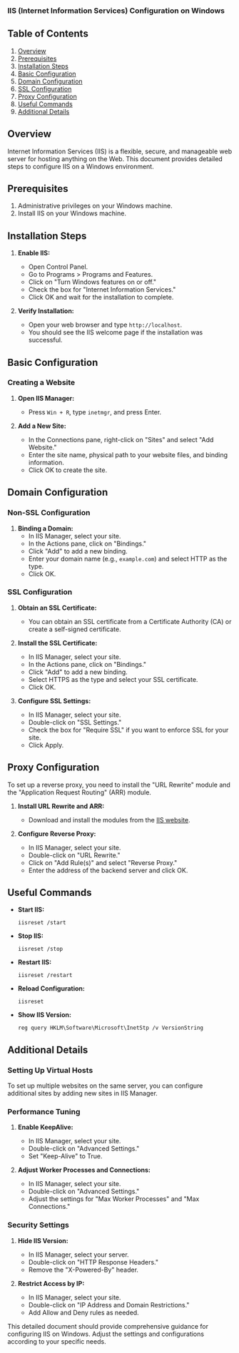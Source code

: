 ### IIS (Internet Information Services) Configuration on Windows

## Table of Contents
1. [Overview](#overview)
2. [Prerequisites](#prerequisites)
3. [Installation Steps](#installation-steps)
4. [Basic Configuration](#basic-configuration)
5. [Domain Configuration](#domain-configuration)
6. [SSL Configuration](#ssl-configuration)
7. [Proxy Configuration](#proxy-configuration)
8. [Useful Commands](#useful-commands)
9. [Additional Details](#additional-details)

## Overview
Internet Information Services (IIS) is a flexible, secure, and manageable web server for hosting anything on the Web. This document provides detailed steps to configure IIS on a Windows environment.

## Prerequisites
1. Administrative privileges on your Windows machine.
2. Install IIS on your Windows machine.

## Installation Steps
1. **Enable IIS:**
   - Open Control Panel.
   - Go to Programs > Programs and Features.
   - Click on "Turn Windows features on or off."
   - Check the box for "Internet Information Services."
   - Click OK and wait for the installation to complete.

2. **Verify Installation:**
   - Open your web browser and type `http://localhost`.
   - You should see the IIS welcome page if the installation was successful.

## Basic Configuration
### Creating a Website
1. **Open IIS Manager:**
   - Press `Win + R`, type `inetmgr`, and press Enter.

2. **Add a New Site:**
   - In the Connections pane, right-click on "Sites" and select "Add Website."
   - Enter the site name, physical path to your website files, and binding information.
   - Click OK to create the site.

## Domain Configuration
### Non-SSL Configuration

1. **Binding a Domain:**
   - In IIS Manager, select your site.
   - In the Actions pane, click on "Bindings."
   - Click "Add" to add a new binding.
   - Enter your domain name (e.g., `example.com`) and select HTTP as the type.
   - Click OK.

### SSL Configuration

1. **Obtain an SSL Certificate:**
   - You can obtain an SSL certificate from a Certificate Authority (CA) or create a self-signed certificate.

2. **Install the SSL Certificate:**
   - In IIS Manager, select your site.
   - In the Actions pane, click on "Bindings."
   - Click "Add" to add a new binding.
   - Select HTTPS as the type and select your SSL certificate.
   - Click OK.

3. **Configure SSL Settings:**
   - In IIS Manager, select your site.
   - Double-click on "SSL Settings."
   - Check the box for "Require SSL" if you want to enforce SSL for your site.
   - Click Apply.

## Proxy Configuration
To set up a reverse proxy, you need to install the "URL Rewrite" module and the "Application Request Routing" (ARR) module.

1. **Install URL Rewrite and ARR:**
   - Download and install the modules from the [IIS website](https://www.iis.net/downloads).

2. **Configure Reverse Proxy:**
   - In IIS Manager, select your site.
   - Double-click on "URL Rewrite."
   - Click on "Add Rule(s)" and select "Reverse Proxy."
   - Enter the address of the backend server and click OK.

## Useful Commands
- **Start IIS:**
  ```shell
  iisreset /start
  ```
- **Stop IIS:**
  ```shell
  iisreset /stop
  ```
- **Restart IIS:**
  ```shell
  iisreset /restart
  ```
- **Reload Configuration:**
  ```shell
  iisreset
  ```
- **Show IIS Version:**
  ```shell
  reg query HKLM\Software\Microsoft\InetStp /v VersionString
  ```

## Additional Details
### Setting Up Virtual Hosts
To set up multiple websites on the same server, you can configure additional sites by adding new sites in IIS Manager.

### Performance Tuning
1. **Enable KeepAlive:**
   - In IIS Manager, select your site.
   - Double-click on "Advanced Settings."
   - Set "Keep-Alive" to True.

2. **Adjust Worker Processes and Connections:**
   - In IIS Manager, select your site.
   - Double-click on "Advanced Settings."
   - Adjust the settings for "Max Worker Processes" and "Max Connections."

### Security Settings
1. **Hide IIS Version:**
   - In IIS Manager, select your server.
   - Double-click on "HTTP Response Headers."
   - Remove the "X-Powered-By" header.

2. **Restrict Access by IP:**
   - In IIS Manager, select your site.
   - Double-click on "IP Address and Domain Restrictions."
   - Add Allow and Deny rules as needed.

This detailed document should provide comprehensive guidance for configuring IIS on Windows. Adjust the settings and configurations according to your specific needs.